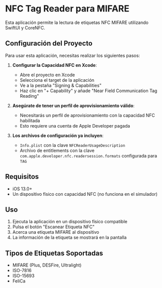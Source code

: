 # NFC Tag Reader para MIFARE

Esta aplicación permite la lectura de etiquetas NFC MIFARE utilizando SwiftUI y CoreNFC.

## Configuración del Proyecto

Para usar esta aplicación, necesitas realizar los siguientes pasos:

1. **Configurar la Capacidad NFC en Xcode**:

   - Abre el proyecto en Xcode
   - Selecciona el target de la aplicación
   - Ve a la pestaña "Signing & Capabilities"
   - Haz clic en "+ Capability" y añade "Near Field Communication Tag Reading"

2. **Asegúrate de tener un perfil de aprovisionamiento válido**:

   - Necesitarás un perfil de aprovisionamiento con la capacidad NFC habilitada
   - Esto requiere una cuenta de Apple Developer pagada

3. **Los archivos de configuración ya incluyen**:
   - `Info.plist` con la clave `NFCReaderUsageDescription`
   - Archivo de entitlements con la clave `com.apple.developer.nfc.readersession.formats` configurada para `TAG`

## Requisitos

- iOS 13.0+
- Un dispositivo físico con capacidad NFC (no funciona en el simulador)

## Uso

1. Ejecuta la aplicación en un dispositivo físico compatible
2. Pulsa el botón "Escanear Etiqueta NFC"
3. Acerca una etiqueta MIFARE al dispositivo
4. La información de la etiqueta se mostrará en la pantalla

## Tipos de Etiquetas Soportadas

- MIFARE (Plus, DESFire, Ultralight)
- ISO-7816
- ISO-15693
- FeliCa
